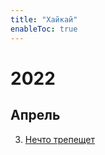 ```yaml
---
title: "Хайкай"
enableToc: true
---
```


# 2022
## Апрель
3. [Нечто трепещет](notes/something-trembling.md)
